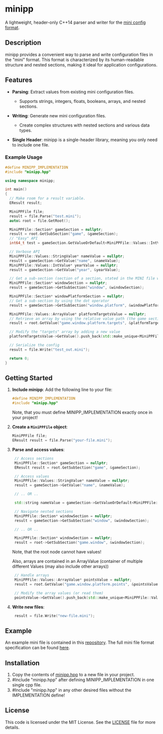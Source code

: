 # minipp

A lightweight, header-only C++14 parser and writer for the [mini config format](https://github.com/ToyB-Chan/mini-file-format).

## Description
minipp provides a convenient way to parse and write configuration files in the "mini" format. This format is characterized by its human-readable structure and nested sections, making it ideal for application configurations.

## Features

- **Parsing**: Extract values from existing mini configuration files.
  - Supports strings, integers, floats, booleans, arrays, and nested sections.
  
- **Writing**: Generate new mini configuration files.
  - Create complex structures with nested sections and various data types.
  
- **Single Header**: minipp is a single-header library, meaning you only need to include one file.

### Example Usage

```cpp
#define MINIPP_IMPLEMENTATION
#include "minipp.hpp"

using namespace minipp;

int main()
{
  // Make room for a result variable. 
  EResult result;

  MiniPPFile file;
  result = file.Parse("test.mini");
  auto& root = file.GetRoot();

  MiniPPFile::Section* gameSection = nullptr;
  result = root.GetSubSection("game", &gameSection);
  // "Easy" API
  int64_t test = gameSection.GetValueOrDefault<MiniPPFile::Values::IntValue>("year", 1999);

  // Verbose API
  MiniPPFile::Values::StringValue* nameValue = nullptr;
  result = gameSection->GetValue("name", &nameValue);
  MiniPPFile::Values::IntValue* yearValue = nullptr;
  result = gameSection->GetValue("year", &yearValue);

  // Get a sub-section (section of a section, stated in the MINI file with "[game.window]")
  MiniPPFile::Section* windowSection = nullptr;
  result = gameSection->GetSubSection("window", &windowSection);

  MiniPPFile::Section* windowPlatformSection = nullptr;
  // Get a sub-section by using the dot operator
  result = gameSection->GetSubSection("window.platform", &windowPlatformSection);

  MiniPPFile::Values::ArrayValue* platformTargetsValue = nullptr;
  // Retrieve an array by using the relative value path (the game section is a child of the root section)
  result = root.GetValue("game.window.platform.targets", &platformTargetsValue);

  // Modify the "targets" array by adding a new value
  platformTargetsValue->GetValue().push_back(std::make_unique<MiniPPFile::Values::StringValue>("haiku"));

  // Serialize the config
  result = file.Write("test_out.mini");

  return 0;
}
```

## Getting Started

1. **Include minipp**: Add the following line to your file:

   ```cpp
   #define MINIPP_IMPLEMENTATION
   #include "minipp.hpp"
   ```
   Note, that you must define MINIPP_IMPLEMENTATION exactly once in your project!

2. **Create a `MiniPPFile` object**:

   ```cpp
   MiniPPFile file;
   EResult result = file.Parse("your-file.mini");
   ```

3. **Parse and access values**:

   ```cpp
    // Access sections
    MiniPPFile::Section* gameSection = nullptr;
    EResult result = root.GetSubSection("game", &gameSection);

    // Access values
    MiniPPFile::Values::StringValue* nameValue = nullptr;
    result = gameSection->GetValue("name", &nameValue);

    // .. OR ..

    std::string nameValue = gameSection->GetValueOrDefault<MiniPPFile::Values::StringValue>("name", "Unknown");
   
    // Navigate nested sections
    MiniPPFile::Section* windowSection = nullptr;
    result = gameSection->GetSubSection("window", &windowSection);

    // .. OR ..

    MiniPPFile::Section* windowSection = nullptr;
    result = root->GetSubSection("game.window", &windowSection);
   
   ```
   Note, that the root node cannot have values!
   
   Also, arrays are contained in an ArrayValue (container of multiple different Values (may also include other arrays))

   ```cpp
    // Handle arrays
    MiniPPFile::Values::ArrayValue* pointsValue = nullptr;
    result = root.GetValue("game.window.platform.points", &pointsValue);

    // Modify the array values (or read them)
    pointsValue->GetValue().push_back(std::make_unique<MiniPPFile::Values::StringValue>("haiku"));

   ```
5. **Write new files**:

   ```cpp
    result = file.Write("new-file.mini");
   ```

## Example

An example mini file is contained in this [repository](minipp/test.mini). The full mini file format specification can be found [here](https://github.com/ToyB-Chan/mini-file-format).

## Installation

1. Copy the contents of [minipp.hpp](minipp/minipp.hpp) to a new file in your project.
2. #Include "minipp.hpp" after defining MINIPP_IMPLEMENTATION in one single cpp file.
3. #Include "minipp.hpp" in any other desired files without the IMPLEMENTATION define!

## License

This code is licensed under the MIT License. See the [LICENSE](LICENSE) file for more details.
